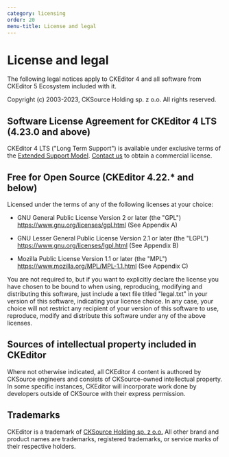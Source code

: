 ```yaml
---
category: licensing
order: 20
menu-title: License and legal
---
```


# License and legal

The following legal notices apply to CKEditor 4 and all software from CKEditor 5 Ecosystem included with it.

Copyright (c) 2003-2023, CKSource Holding sp. z o.o. All rights reserved.

## Software License Agreement for CKEditor 4 LTS (4.23.0 and above)

CKEditor 4 LTS ("Long Term Support") is available under exclusive terms of the [Extended Support Model](https://ckeditor.com/ckeditor-4-support/). [Contact us](https://ckeditor.com/contact/) to obtain a commercial license.

## Free for Open Source (CKEditor 4.22.* and below)

Licensed under the terms of any of the following licenses at your choice:

* GNU General Public License Version 2 or later (the "GPL") https://www.gnu.org/licenses/gpl.html (See Appendix A)

* GNU Lesser General Public License Version 2.1 or later (the "LGPL") https://www.gnu.org/licenses/lgpl.html (See Appendix B)

* Mozilla Public License Version 1.1 or later (the "MPL") https://www.mozilla.org/MPL/MPL-1.1.html (See Appendix C)

You are not required to, but if you want to explicitly declare the license you have chosen to be bound to when using, reproducing, modifying and distributing this software, just include a text file titled "legal.txt" in your version of this software, indicating your license choice. In any case, your choice will not restrict any recipient of your version of this software to use, reproduce, modify and distribute this software under any of the above licenses.

## Sources of intellectual property included in CKEditor

Where not otherwise indicated, all CKEditor 4 content is authored by CKSource engineers and consists of CKSource-owned intellectual property. In some specific instances, CKEditor will incorporate work done by developers outside of CKSource with their express permission.

## Trademarks

CKEditor is a trademark of [CKSource Holding sp. z o.o.](http://cksource.com/) All other brand and product names are trademarks, registered trademarks, or service marks of their respective holders.
